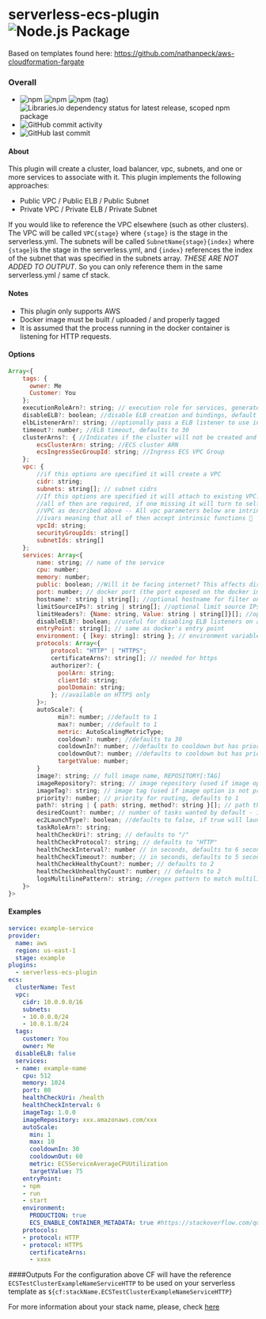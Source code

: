 # serverless-ecs-plugin ![Node.js Package](https://github.com/hybridless/serverless-ecs-plugin/workflows/Node.js%20Package/badge.svg)

Based on templates found here: https://github.com/nathanpeck/aws-cloudformation-fargate

### Overall

- ![npm](https://img.shields.io/npm/dy/@hybridless/serverless-ecs-plugin) ![npm](https://img.shields.io/npm/v/@hybridless/serverless-ecs-plugin) ![npm (tag)](https://img.shields.io/npm/v/@hybridless/serverless-ecs-plugin/latest) ![Libraries.io dependency status for latest release, scoped npm package](https://img.shields.io/librariesio/release/npm/@hybridless/serverless-ecs-plugin)
- ![GitHub commit activity](http://img.shields.io/github/commit-activity/m/hybridless/serverless-ecs-plugin)
- ![GitHub last commit](http://img.shields.io/github/last-commit/hybridless/serverless-ecs-plugin)

#### About
This plugin will create a cluster, load balancer, vpc, subnets, and one or more services to associate with it. This plugin implements the following approaches:

- Public VPC / Public ELB / Public Subnet 
- Private VPC / Private ELB / Private Subnet

If you would like to reference the VPC elsewhere (such as other clusters). The VPC will be called `VPC{stage}` where `{stage}` is the stage in the serverless.yml. The subnets will be called `SubnetName{stage}{index}` where `{stage}`is the stage in the serverless.yml, and `{index}` references the index of the subnet that was specified in the subnets array. *THESE ARE NOT ADDED TO OUTPUT*. So you can only reference them in the same serverless.yml / same cf stack.

#### Notes
- This plugin only supports AWS
- Docker image must be built / uploaded / and properly tagged
- It is assumed that the process running in the docker container is listening for HTTP requests.

#### Options
```javascript
Array<{
    tags: {
      owner: Me
      Customer: You
    };
    executionRoleArn?: string; // execution role for services, generated if not specified
    disableELB?: boolean; //disable ELB creation and bindings, default to false. Usefull for long running processes
    elbListenerArn?: string; //optionally pass a ELB listener to use instead of create an ELB + listener -- carefull with ports, they must be the same pf the listener
    timeout?: number; //ELB timeout, defaults to 30
    clusterArns?: { //Indicates if the cluster will not be created and an shared ECS cluster should be used instead
        ecsClusterArn: string; //ECS cluster ARN
        ecsIngressSecGroupId: string; //Ingress ECS VPC Group 
    };
    vpc: {
        //if this options are specified it will create a VPC
        cidr: string;
        subnets: string[]; // subnet cidrs
        //If this options are specified it will attach to existing VPC.
        //all of then are required, if one missing it will turn to self-created 
        //VPC as described above -- All vpc parameters below are intrinsic safe 
        //ivars meaning that all of then accept intrinsic functions 💪
        vpcId: string;
        securityGroupIds: string[]
        subnetIds: string[]
    };
    services: Array<{
        name: string; // name of the service
        cpu: number;
        memory: number;
        public: boolean; //Will it be facing internet? This affects directly what security groups will be auto created
        port: number; // docker port (the port exposed on the docker image) - if not specified random port will be used (usefull for EC2 task types or busy private subnets where new services (and **re-deployments**) are allowed to have random listener ports)
        hostname?: string | string[]; //optional hostname for filter on ELB 
        limitSourceIPs?: string | string[]; //optional limit source IPs on ELB (only request made by the specified source IPs are allowed)
        limitHeaders?: {Name: string, Value: string | string[]}[]; //optional limit headers on ELB (only requests made with the specified headers are allowed)
        disableELB?: boolean; //useful for disabling ELB listeners on a cluster that has ELB and more tasks with ELB enabled
        entryPoint: string[]; // same as docker's entry point
        environment: { [key: string]: string }; // environment variables passed to docker container
        protocols: Array<{
            protocol: "HTTP" | "HTTPS";
            certificateArns?: string[]; // needed for https
            authorizer?: {
              poolArn: string;
              clientId: string;
              poolDomain: string;
            }; //available on HTTPS only
        }>;
        autoScale?: {
              min?: number; //default to 1
              max?: number; //default to 1
              metric: AutoScalingMetricType;
              cooldown?: number; //defaults to 30
              cooldownIn?: number; //defaults to cooldown but has priority over it
              cooldownOut?: number; //defaults to cooldown but has priority over it
              targetValue: number;
        }
        image?: string; // full image name, REPOSITORY[:TAG]
        imageRepository?: string; // image repository (used if image option is not provided)
        imageTag?: string; // image tag (used if image option is not provided)
        priority?: number; // priority for routing, defaults to 1
        path?: string | { path: string, method?: string }[]; // path the LB should send traffic to, defaults '*' (everything) - keyword 'ANY' is allowed on method
        desiredCount?: number; // number of tasks wanted by default - if not specified defaults to 1
        ec2LaunchType?: boolean; //defaults to false, if true will launch task into EC2
        taskRoleArn?: string;
        healthCheckUri?: string; // defaults to "/"
        healthCheckProtocol?: string; // defaults to "HTTP"
        healthCheckInterval?: number // in seconds, defaults to 6 seconds
        healthCheckTimeout?: number; // in seconds, defaults to 5 seconds
        healthCheckHealthyCount?: number; // defaults to 2
        healthCheckUnhealthyCount?: number; // defaults to 2
        logsMultilinePattern?: string; //regex pattern to match multiline logs (useful for js objects for example)
    }>
}>
```

#### Examples
```yaml
service: example-service
provider:
  name: aws
  region: us-east-1
  stage: example
plugins:
  - serverless-ecs-plugin
ecs:
  clusterName: Test
  vpc:
    cidr: 10.0.0.0/16
    subnets:
    - 10.0.0.0/24
    - 10.0.1.0/24
  tags:
    customer: You
    owner: Me
  disableELB: false
  services:
  - name: example-name
    cpu: 512
    memory: 1024
    port: 80
    healthCheckUri: /health
    healthCheckInterval: 6
    imageTag: 1.0.0
    imageRepository: xxx.amazonaws.com/xxx
    autoScale:
      min: 1
      max: 10
      cooldownIn: 30
      cooldownOut: 60
      metric: ECSServiceAverageCPUUtilization
      targetValue: 75
    entryPoint:
    - npm
    - run
    - start
    environment:
      PRODUCTION: true
      ECS_ENABLE_CONTAINER_METADATA: true #https://stackoverflow.com/questions/48819809/how-to-get-task-id-from-within-ecs-container
    protocols:
    - protocol: HTTP
    - protocol: HTTPS
      certificateArns:
      - xxxx

```

####Outputs
  For the configuration above CF will have the reference `ECSTestClusterExampleNameServiceHTTP` to be used on your serverless template as `${cf:stackName.ECSTestClusterExampleNameServiceHTTP}`

  For more information about your stack name, please, check [here][1] 
  
  [1]: https://serverless.com/framework/docs/providers/aws/guide/variables#reference-cloudformation-outputs


